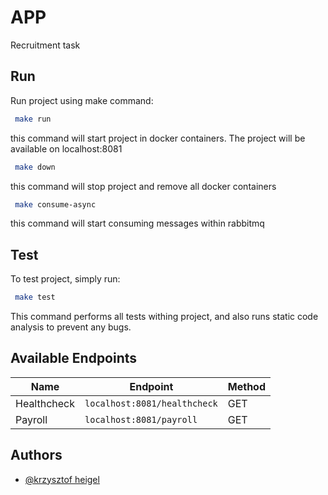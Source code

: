 # APP

Recruitment task

## Run

Run project using make command:

```bash  
 make run  
```  
this command will start project in docker containers. The project will be available on localhost:8081

```bash  
 make down  
```  
this command will stop project and remove all docker containers

```bash  
 make consume-async  
```  
this command will start consuming messages within rabbitmq

## Test
To test project, simply run:
```bash  
 make test  
```  
This command performs all tests withing project, and also runs static code analysis to prevent any bugs.

## Available Endpoints
| Name        | Endpoint                      | Method |
|------------|-------------------------------|------|
| Healthcheck| `localhost:8081/healthcheck`  | GET          	 |
| Payroll    | `localhost:8081/payroll`      | GET		|

## Authors

- [@krzysztof heigel](https://github.com/kfheigel)